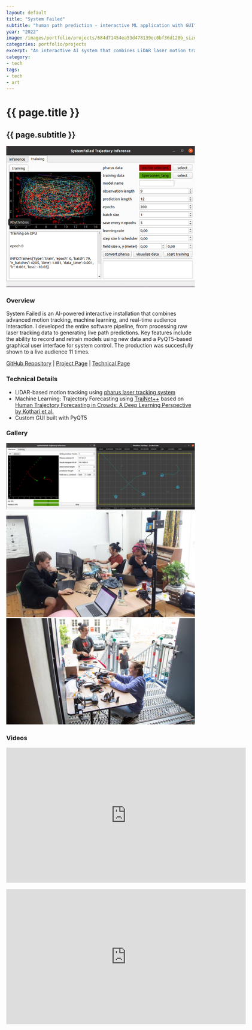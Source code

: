 ```yaml
---
layout: default
title: "System Failed"
subtitle: "human path prediction - interactive ML application with GUI"
year: "2022"
image: /images/portfolio/projects/684d71454ea53d478139ec0bf36d120b_size_1200x1200.png
categories: portfolio/projects
excerpt: "An interactive AI system that combines LiDAR laser motion tracking, machine learning predictions, and audience engagement via projections, moving heads, and synthetic voice. The system leverages the TrajNet++ framework for live trajectory forecasting and includes a custom-built PyQT5 GUI for control and retraining."
category:
- tech
tags:
- tech
- art
---
```

<div class="portfolio">
<h1>{{ page.title }}</h1>
<h2>{{ page.subtitle }}</h2>
<section>
<img src="/images/portfolio/projects/684d71454ea53d478139ec0bf36d120b_size_1200x1200.png" alt="System Failed main image">
</section>
<section>
<h3>Overview</h3>
System Failed is an AI-powered interactive installation that combines advanced motion tracking, machine learning, and real-time audience interaction. I developed the entire software pipeline, from processing raw laser tracking data to generating live path predictions. Key features include the ability to record and retrain models using new data and a PyQT5-based graphical user interface for system control. The production was succesfully shown to a live audience 11 times.
<p>
</p>
<p>
<a href="https://github.com/birkschmithuesen/SystemFailed_trajnetplusplusbaselines" target="_blank">GitHub Repository</a> | <a href="https://www.artesmobiles.art/_systemfailed" target="_blank">Project Page</a> | <a href="https://www.artesmobiles.art/_sf_technische_entwicklung.html" target="_blank">Technical Page</a>
</p>
</section>
<section>
<h3>Technical Details</h3>
<ul>
<li>LiDAR-based motion tracking using <a href="https://ars.electronica.art/futurelab/en/pharus/">pharus laser tracking system</a></li>
<li>Machine Learning: Trajectory Forecasting using <a href="https://github.com/vita-epfl/trajnetplusplusbaselines">TrajNet++</a> based on <a href="http://arxiv.org/pdf/2007.03639">Human Trajectory Forecasting in Crowds:
A Deep Learning Perspective by Kothari et al.</a></li>
<li>Custom GUI built with PyQT5</li>
</ul>
</section>
<section>
<h3>Gallery</h3>
<img src="/images/portfolio/projects/78efd1fed1d15a481c3f4784a9819432_size_1200x1200.png" alt="Gallery image 1">
<img src="/images/portfolio/projects/f6c08c4579747ebbc59a4628bdcdf8b1_size_1200x1200.jpeg" alt="Gallery image 2">
<img src="/images/portfolio/projects/eb349075d3fc07bfd3538d65ebbb6dc8_size_1200x1200.jpeg" alt="Gallery image 3">
</section>
<section>
<h3>Videos</h3>
<iframe title="vimeo-player" src="https://player.vimeo.com/video/659791516?h=2d57d24e08" width="640" height="360" frameborder="0"    allowfullscreen></iframe>
<p></p>
<iframe title="vimeo-player" src="https://player.vimeo.com/video/727335495?h=6933fc5d6a" width="640" height="360" frameborder="0"    allowfullscreen></iframe>
</section>
</div>